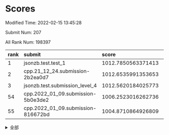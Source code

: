 # Scores

Modified Time: 2022-02-15 13:45:28

Submit Num: 207

All Rank Num: 198397

| rank |               submit               |       score        |       sigma        | pk_num |
| :--- | :--------------------------------- | :----------------- | :----------------- | :----- |
| 1    | jsonzb.test.test_1                 | 1012.7850563371413 | 0.7937253249686244 | 3832   |
| 2    | cpp.21_12_24.submission-2b2ea0d7   | 1012.6535991353653 | 0.8015078142361656 | 3834   |
| 3    | jsonzb.test.submission_level_4     | 1012.5620184025773 | 0.7984949435988024 | 3836   |
| 54   | cpp.2022_01_09.submission-5b0e3de2 | 1006.2523016262736 | 0.7235326967491694 | 3833   |
| 55   | cpp.2022_01_09.submission-816672bd | 1004.8710864926809 | 0.7135778558696548 | 3834   |


<details>
<summary>全部</summary>

| rank |                 submit                 |       score        |       sigma        | pk_num |
| :--- | :------------------------------------- | :----------------- | :----------------- | :----- |
| 1    | jsonzb.test.test_1                     | 1012.7850563371413 | 0.7937253249686244 | 3832   |
| 2    | cpp.21_12_24.submission-2b2ea0d7       | 1012.6535991353653 | 0.8015078142361656 | 3834   |
| 3    | jsonzb.test.submission_level_4         | 1012.5620184025773 | 0.7984949435988024 | 3836   |
| 4    | gobigger.level_3.submission_level_3_4  | 1011.6922715029634 | 0.7663825623260612 | 3827   |
| 5    | gobigger.level_3.submission_level_3_20 | 1011.4554679019525 | 0.7777078802480217 | 3832   |
| 6    | gobigger.level_3.submission_level_3_29 | 1011.2965373122123 | 0.7825827898290733 | 3835   |
| 7    | gobigger.level_3.submission_level_3_40 | 1011.2077281857485 | 0.7694866425367323 | 3835   |
| 8    | gobigger.level_3.submission_level_3_37 | 1011.1285814047534 | 0.7907028044363372 | 3828   |
| 9    | gobigger.level_3.submission_level_3_12 | 1010.9504883286911 | 0.789440268559668  | 3836   |
| 10   | gobigger.level_3.submission_level_3_14 | 1010.9053965039348 | 0.7653349954552854 | 3833   |
| 11   | gobigger.level_3.submission_level_3_22 | 1010.8184176261799 | 0.7691399891634202 | 3836   |
| 12   | gobigger.level_3.submission_level_3_18 | 1010.7947698082013 | 0.7596445842979048 | 3832   |
| 13   | gobigger.level_3.submission_level_3_10 | 1010.59952802532   | 0.7625810187116515 | 3841   |
| 14   | gobigger.level_3.submission_level_3_23 | 1010.581677530394  | 0.7413579578328752 | 3830   |
| 15   | gobigger.level_3.submission_level_3_2  | 1010.5197864501245 | 0.766780967217439  | 3834   |
| 16   | gobigger.level_3.submission_level_3_38 | 1010.4155688164719 | 0.7604679155862084 | 3838   |
| 17   | gobigger.level_3.submission_level_3_39 | 1010.3961110670379 | 0.7473944923407281 | 3829   |
| 18   | gobigger.level_3.submission_level_3_44 | 1010.3882757843346 | 0.7707735995346838 | 3832   |
| 19   | gobigger.level_3.submission_level_3_9  | 1010.2643312331347 | 0.7652668159935061 | 3829   |
| 20   | gobigger.level_3.submission_level_3_26 | 1010.2213015164405 | 0.7517189930086415 | 3828   |
| 21   | gobigger.level_3.submission_level_3_35 | 1010.1963128715105 | 0.7679799149352704 | 3833   |
| 22   | gobigger.level_3.submission_level_3_3  | 1010.1773328620352 | 0.7585555614018921 | 3834   |
| 23   | gobigger.level_3.submission_level_3_8  | 1010.1312402447454 | 0.746053566244944  | 3835   |
| 24   | gobigger.level_3.submission_level_3_28 | 1010.0864938519503 | 0.767371001987826  | 3838   |
| 25   | gobigger.level_3.submission_level_3_11 | 1010.0778010284272 | 0.7464407385987267 | 3835   |
| 26   | gobigger.level_3.submission_level_3_5  | 1010.0474413154427 | 0.7721759086193871 | 3831   |
| 27   | gobigger.level_3.submission_level_3_17 | 1009.9872994980971 | 0.7591643466867856 | 3837   |
| 28   | gobigger.level_3.submission_level_3_43 | 1009.9521047547581 | 0.7309358333580569 | 3838   |
| 29   | gobigger.level_3.submission_level_3_48 | 1009.9153373279388 | 0.7824654821721909 | 3835   |
| 30   | gobigger.level_3.submission_level_3_47 | 1009.8783442443382 | 0.7357609855481393 | 3833   |
| 31   | gobigger.level_3.submission_level_3_24 | 1009.8610481128599 | 0.7537250952193559 | 3835   |
| 32   | gobigger.level_3.submission_level_3_34 | 1009.8590250862144 | 0.7762092058561588 | 3836   |
| 33   | gobigger.level_3.submission_level_3_1  | 1009.8562806655838 | 0.7450144260294235 | 3831   |
| 34   | gobigger.level_3.submission_level_3_32 | 1009.8283893786797 | 0.7509516801203099 | 3833   |
| 35   | gobigger.level_3.submission_level_3_45 | 1009.7286373440539 | 0.767186530196738  | 3833   |
| 36   | gobigger.level_3.submission_level_3_0  | 1009.5956821021397 | 0.748851990744323  | 3834   |
| 37   | gobigger.level_3.submission_level_3_41 | 1009.4190693463552 | 0.7650301879830254 | 3836   |
| 38   | gobigger.level_3.submission_level_3_13 | 1009.4070900712029 | 0.7603269215949191 | 3834   |
| 39   | gobigger.level_3.submission_level_3_42 | 1009.3965063080983 | 0.7394293021889    | 3833   |
| 40   | gobigger.level_3.submission_level_3_46 | 1009.3824716828078 | 0.7377745472102739 | 3839   |
| 41   | gobigger.level_3.submission_level_3_30 | 1009.381471560916  | 0.7770289420990584 | 3837   |
| 42   | gobigger.level_3.submission_level_3_21 | 1009.1204579647675 | 0.726284884066371  | 3832   |
| 43   | gobigger.level_3.submission_level_3_49 | 1009.0780191349253 | 0.7527344318825293 | 3837   |
| 44   | gobigger.level_3.submission_level_3_19 | 1009.0342083064064 | 0.7356571528203294 | 3837   |
| 45   | gobigger.level_3.submission_level_3_36 | 1008.979184895334  | 0.7321116667689599 | 3835   |
| 46   | gobigger.level_3.submission_level_3_6  | 1008.9556973629022 | 0.7702530494512387 | 3835   |
| 47   | gobigger.level_3.submission_level_3_16 | 1008.895600030263  | 0.7551812234737488 | 3831   |
| 48   | gobigger.level_3.submission_level_3_15 | 1008.7879249418222 | 0.7368460259784407 | 3836   |
| 49   | gobigger.level_3.submission_level_3_27 | 1008.7181797268908 | 0.7396959382217776 | 3837   |
| 50   | gobigger.level_3.submission_level_3_31 | 1008.5083139362723 | 0.7406425721875636 | 3830   |
| 51   | gobigger.level_3.submission_level_3_25 | 1008.5034325985467 | 0.7493212331903887 | 3833   |
| 52   | gobigger.level_3.submission_level_3_33 | 1008.4295681680414 | 0.7491870623719857 | 3831   |
| 53   | gobigger.level_3.submission_level_3_7  | 1008.1943979419973 | 0.7371839361473909 | 3836   |
| 54   | cpp.2022_01_09.submission-5b0e3de2     | 1006.2523016262736 | 0.7235326967491694 | 3833   |
| 55   | cpp.2022_01_09.submission-816672bd     | 1004.8710864926809 | 0.7135778558696548 | 3834   |
| 56   | gobigger.level_1.submission_level_1_21 | 1004.626113486231  | 0.721192970583589  | 3833   |
| 57   | gobigger.level_1.submission_level_1_33 | 1004.5739830664048 | 0.7114385510539019 | 3836   |
| 58   | gobigger.level_1.submission_level_1_44 | 1004.464027954166  | 0.7103178448221061 | 3835   |
| 59   | gobigger.level_1.submission_level_1_23 | 1004.4107397870862 | 0.7147638128405196 | 3835   |
| 60   | gobigger.level_1.submission_level_1_47 | 1004.3220050536877 | 0.7127604788433961 | 3837   |
| 61   | gobigger.level_1.submission_level_1_10 | 1003.944790224112  | 0.7070453627354325 | 3838   |
| 62   | gobigger.level_1.submission_level_1_22 | 1003.9137725429752 | 0.7153839732086076 | 3837   |
| 63   | gobigger.level_1.submission_level_1_20 | 1003.8531152292035 | 0.7299841359957921 | 3835   |
| 64   | gobigger.level_1.submission_level_1_9  | 1003.7751609954496 | 0.7133477064649018 | 3833   |
| 65   | gobigger.level_1.submission_level_1_37 | 1003.6947444139457 | 0.7244927391253579 | 3837   |
| 66   | gobigger.level_1.submission_level_1_26 | 1003.5619440349525 | 0.721454857560068  | 3833   |
| 67   | gobigger.level_1.submission_level_1_32 | 1003.5592865912589 | 0.7188166589838408 | 3836   |
| 68   | gobigger.level_1.submission_level_1_43 | 1003.4935752229338 | 0.7148655398610106 | 3835   |
| 69   | gobigger.level_1.submission_level_1_11 | 1003.480929645101  | 0.7293825486453029 | 3828   |
| 70   | gobigger.level_1.submission_level_1_48 | 1003.4561190781197 | 0.7124170511194057 | 3833   |
| 71   | gobigger.level_1.submission_level_1_31 | 1003.4345013790755 | 0.7219751900813534 | 3833   |
| 72   | gobigger.level_1.submission_level_1_38 | 1003.3758665169289 | 0.7100498115712051 | 3836   |
| 73   | gobigger.level_1.submission_level_1_13 | 1003.3052202174147 | 0.710946806986382  | 3837   |
| 74   | gobigger.level_1.submission_level_1_16 | 1003.296865152721  | 0.706854232790061  | 3830   |
| 75   | gobigger.level_1.submission_level_1_0  | 1003.2644983924271 | 0.7181247402319134 | 3833   |
| 76   | gobigger.level_1.submission_level_1_36 | 1003.2304929174383 | 0.7173489749095178 | 3835   |
| 77   | gobigger.level_1.submission_level_1_14 | 1003.2235019011    | 0.7175489079049464 | 3835   |
| 78   | gobigger.level_1.submission_level_1_27 | 1003.2147523538382 | 0.7110200608683805 | 3832   |
| 79   | gobigger.level_1.submission_level_1_35 | 1003.2007051510919 | 0.7096808257843575 | 3836   |
| 80   | gobigger.level_1.submission_level_1_18 | 1003.1796879569599 | 0.7115629914545969 | 3836   |
| 81   | gobigger.level_1.submission_level_1_15 | 1003.0994177492513 | 0.7266055815416631 | 3837   |
| 82   | gobigger.level_1.submission_level_1_49 | 1003.091188202696  | 0.7153353218327015 | 3834   |
| 83   | gobigger.level_1.submission_level_1_29 | 1003.0748818553802 | 0.7158484698787752 | 3835   |
| 84   | gobigger.level_1.submission_level_1_28 | 1003.072701577169  | 0.7223020329320392 | 3829   |
| 85   | gobigger.level_1.submission_level_1_1  | 1003.0400200371705 | 0.7131292403059761 | 3832   |
| 86   | gobigger.level_1.submission_level_1_34 | 1002.9359438328501 | 0.7103694839502811 | 3833   |
| 87   | gobigger.level_1.submission_level_1_39 | 1002.9274223421738 | 0.7227831028838114 | 3829   |
| 88   | gobigger.level_1.submission_level_1_17 | 1002.8896913476946 | 0.7118924251620872 | 3835   |
| 89   | gobigger.level_1.submission_level_1_41 | 1002.8479932605297 | 0.7059827196234114 | 3837   |
| 90   | gobigger.level_1.submission_level_1_30 | 1002.7776153670553 | 0.7157631116922766 | 3835   |
| 91   | gobigger.level_1.submission_level_1_5  | 1002.7527333799943 | 0.7057929129096483 | 3832   |
| 92   | gobigger.level_1.submission_level_1_40 | 1002.735087198457  | 0.7175121239701464 | 3835   |
| 93   | gobigger.level_1.submission_level_1_24 | 1002.6991366369256 | 0.7066854380756634 | 3829   |
| 94   | gobigger.level_1.submission_level_1_45 | 1002.6584703188595 | 0.7216817804673739 | 3836   |
| 95   | gobigger.level_1.submission_level_1_3  | 1002.5917660766821 | 0.7058438134427456 | 3832   |
| 96   | gobigger.level_1.submission_level_1_25 | 1002.4955842648906 | 0.7094777327817137 | 3834   |
| 97   | gobigger.level_1.submission_level_1_6  | 1002.4055853418378 | 0.7150487033190128 | 3835   |
| 98   | gobigger.level_1.submission_level_1_12 | 1002.3958185669561 | 0.7126109400860959 | 3836   |
| 99   | gobigger.level_1.submission_level_1_8  | 1002.3665487012528 | 0.7119489811037508 | 3830   |
| 100  | gobigger.level_1.submission_level_1_7  | 1002.3039976542079 | 0.7104242454412624 | 3837   |
| 101  | gobigger.level_1.submission_level_1_4  | 1002.1570707571226 | 0.7195874730076232 | 3832   |
| 102  | gobigger.level_1.submission_level_1_42 | 1002.0522112787935 | 0.7111505044370086 | 3836   |
| 103  | gobigger.level_1.submission_level_1_46 | 1001.767182803716  | 0.7159176923420899 | 3832   |
| 104  | gobigger.level_1.submission_level_1_2  | 1001.6543604383272 | 0.7116908286121542 | 3834   |
| 105  | gobigger.level_1.submission_level_1_19 | 1001.6511143653771 | 0.708591709430394  | 3834   |
| 106  | gobigger.random.submission_random_38   | 997.8092398223155  | 0.7041720950442811 | 3835   |
| 107  | gobigger.random.submission_random_0    | 997.2415900241983  | 0.7171241239197811 | 3837   |
| 108  | gobigger.random.submission_random_48   | 996.949156378399   | 0.715809718158203  | 3837   |
| 109  | gobigger.random.submission_random_14   | 996.9258106918742  | 0.715194720023112  | 3828   |
| 110  | gobigger.random.submission_random_47   | 996.9138890673833  | 0.7088072022410706 | 3837   |
| 111  | gobigger.random.submission_random_17   | 996.8855144261012  | 0.7034607830589727 | 3840   |
| 112  | gobigger.random.submission_random_25   | 996.8438183254742  | 0.7087918156280643 | 3832   |
| 113  | gobigger.random.submission_random_29   | 996.7940506881826  | 0.694171519499094  | 3830   |
| 114  | gobigger.random.submission_random_46   | 996.7199247074902  | 0.7235040367793109 | 3834   |
| 115  | gobigger.random.submission_random_43   | 996.5584871540054  | 0.7076253326595384 | 3833   |
| 116  | gobigger.random.submission_random_28   | 996.4557889406536  | 0.7139627216802866 | 3836   |
| 117  | gobigger.random.submission_random_21   | 996.3999746916862  | 0.7070539240109132 | 3835   |
| 118  | gobigger.random.submission_random_16   | 996.3813153536581  | 0.703249963479367  | 3835   |
| 119  | gobigger.random.submission_random_12   | 996.3764871092001  | 0.7076450696548163 | 3833   |
| 120  | gobigger.random.submission_random_42   | 996.2830801375947  | 0.701742489232602  | 3835   |
| 121  | gobigger.random.submission_random_44   | 996.1961129439     | 0.7137686114064143 | 3835   |
| 122  | gobigger.random.submission_random_30   | 996.1900113789258  | 0.7065397861773121 | 3837   |
| 123  | gobigger.random.submission_random_11   | 996.1825818792263  | 0.7131030494927855 | 3834   |
| 124  | gobigger.random.submission_random_40   | 996.1797589856878  | 0.7062554005744062 | 3831   |
| 125  | gobigger.random.submission_random_39   | 996.177916782478   | 0.7190038184167449 | 3829   |
| 126  | gobigger.random.submission_random_31   | 996.1623184595963  | 0.7087267851976502 | 3832   |
| 127  | gobigger.random.submission_random_23   | 996.1320352369428  | 0.7082033058911271 | 3830   |
| 128  | gobigger.random.submission_random_10   | 996.0695669115802  | 0.7022100895044145 | 3838   |
| 129  | gobigger.random.submission_random_19   | 996.0153583501598  | 0.7061992813395732 | 3835   |
| 130  | gobigger.random.submission_random_32   | 995.9986758262949  | 0.7140925507619807 | 3836   |
| 131  | gobigger.random.submission_random_35   | 995.9956748374129  | 0.7141821756309117 | 3833   |
| 132  | gobigger.random.submission_random_34   | 995.9840372901928  | 0.7020870620111117 | 3833   |
| 133  | gobigger.random.submission_random_6    | 995.8364356970574  | 0.7039373449956728 | 3833   |
| 134  | gobigger.random.submission_random_8    | 995.7562088228419  | 0.7046794254232154 | 3832   |
| 135  | gobigger.random.submission_random_15   | 995.751326821328   | 0.7036966038647114 | 3832   |
| 136  | gobigger.random.submission_random_3    | 995.7444520997489  | 0.6969282490166298 | 3831   |
| 137  | gobigger.random.submission_random_18   | 995.74395409693    | 0.6983372016292226 | 3832   |
| 138  | gobigger.random.submission_random_24   | 995.7318618505732  | 0.7172585409463579 | 3836   |
| 139  | gobigger.random.submission_random_27   | 995.6966696494234  | 0.7119822686895416 | 3835   |
| 140  | gobigger.random.submission_random_5    | 995.6725592312052  | 0.704884734710744  | 3832   |
| 141  | gobigger.random.submission_random_9    | 995.670033150679   | 0.7208653113177368 | 3838   |
| 142  | gobigger.random.submission_random_2    | 995.6643893766236  | 0.7183567432760888 | 3838   |
| 143  | gobigger.random.submission_random_13   | 995.6207716613878  | 0.7070999949463813 | 3830   |
| 144  | gobigger.random.submission_random_7    | 995.5935575590269  | 0.7083904893799904 | 3838   |
| 145  | gobigger.random.submission_random_26   | 995.5390878213248  | 0.7200888178184247 | 3836   |
| 146  | gobigger.random.submission_random_36   | 995.5304326117588  | 0.7209640253078395 | 3831   |
| 147  | gobigger.random.submission_random_41   | 995.4385165225069  | 0.713937467720944  | 3834   |
| 148  | gobigger.random.submission_random_20   | 995.356059874999   | 0.7096411099566506 | 3837   |
| 149  | gobigger.random.submission_random_45   | 995.2506418513562  | 0.7169984802456222 | 3833   |
| 150  | gobigger.random.submission_random_49   | 995.1963090742703  | 0.7085561833079028 | 3835   |
| 151  | gobigger.random.submission_random_1    | 995.1888853423658  | 0.718887258117008  | 3834   |
| 152  | gobigger.random.submission_random_37   | 995.1168085198452  | 0.712521725515234  | 3829   |
| 153  | gobigger.random.submission_random_4    | 995.0375115328469  | 0.7155213485659191 | 3831   |
| 154  | gobigger.random.submission_random_33   | 995.004423695123   | 0.7082455387644244 | 3835   |
| 155  | gobigger.random.submission_random_22   | 994.2065316124468  | 0.7031617297627016 | 3836   |
| 156  | gobigger.level_2.submission_level_2_1  | 994.0929874492025  | 0.7314530107475442 | 3834   |
| 157  | gobigger.level_2.submission_level_2_31 | 993.8994043585816  | 0.7173393552260707 | 3831   |
| 158  | gobigger.level_2.submission_level_2_2  | 993.5122541420401  | 0.7221889604287308 | 3833   |
| 159  | gobigger.level_2.submission_level_2_24 | 993.4104516792387  | 0.7254563433333402 | 3836   |
| 160  | gobigger.level_2.submission_level_2_28 | 993.2586198087828  | 0.7488302746999457 | 3834   |
| 161  | gobigger.level_2.submission_level_2_3  | 993.2558677534564  | 0.7234353025339526 | 3836   |
| 162  | gobigger.level_2.submission_level_2_27 | 993.1700265881489  | 0.7321723532310523 | 3834   |
| 163  | gobigger.level_2.submission_level_2_48 | 992.9530688108908  | 0.7294099781241203 | 3833   |
| 164  | gobigger.level_2.submission_level_2_6  | 992.934435776369   | 0.732091542583759  | 3830   |
| 165  | gobigger.level_2.submission_level_2_44 | 992.9305950515036  | 0.7510300216911793 | 3834   |
| 166  | gobigger.level_2.submission_level_2_5  | 992.838407739317   | 0.7446221819417108 | 3838   |
| 167  | gobigger.level_2.submission_level_2_18 | 992.7996761168118  | 0.7321467232631226 | 3834   |
| 168  | gobigger.level_2.submission_level_2_21 | 992.7942780613467  | 0.7407345783888449 | 3833   |
| 169  | gobigger.level_2.submission_level_2_35 | 992.670654937737   | 0.750256159104655  | 3832   |
| 170  | gobigger.level_2.submission_level_2_39 | 992.6661574124607  | 0.721453340319186  | 3834   |
| 171  | gobigger.level_2.submission_level_2_38 | 992.6629246420152  | 0.7273067961108507 | 3834   |
| 172  | gobigger.level_2.submission_level_2_7  | 992.6535258223926  | 0.7274357611041636 | 3828   |
| 173  | gobigger.level_2.submission_level_2_22 | 992.6109270139046  | 0.7531128615942327 | 3834   |
| 174  | gobigger.level_2.submission_level_2_30 | 992.5097445913575  | 0.7566719409730166 | 3833   |
| 175  | gobigger.level_2.submission_level_2_14 | 992.4095856263033  | 0.7300089470539564 | 3837   |
| 176  | gobigger.level_2.submission_level_2_33 | 992.4023252769363  | 0.742061046675479  | 3834   |
| 177  | gobigger.level_2.submission_level_2_23 | 992.273109402844   | 0.7290978180548481 | 3831   |
| 178  | gobigger.level_2.submission_level_2_36 | 992.2509282441614  | 0.7397806971454338 | 3830   |
| 179  | gobigger.level_2.submission_level_2_13 | 992.221760330223   | 0.7537881296818423 | 3837   |
| 180  | gobigger.level_2.submission_level_2_34 | 992.2168517254861  | 0.7335865322585028 | 3829   |
| 181  | gobigger.level_2.submission_level_2_29 | 992.186579004916   | 0.7431181862332634 | 3833   |
| 182  | gobigger.level_2.submission_level_2_40 | 992.1206501218327  | 0.7271629365727165 | 3829   |
| 183  | gobigger.level_2.submission_level_2_16 | 992.1203537846633  | 0.7432153351575845 | 3835   |
| 184  | gobigger.level_2.submission_level_2_45 | 992.0545570862932  | 0.7459190848868451 | 3834   |
| 185  | gobigger.level_2.submission_level_2_17 | 992.051601003555   | 0.773025968148789  | 3832   |
| 186  | gobigger.level_2.submission_level_2_0  | 992.0060794656152  | 0.7440964018496216 | 3831   |
| 187  | gobigger.level_2.submission_level_2_15 | 991.9853147531453  | 0.7402098178465595 | 3830   |
| 188  | gobigger.level_2.submission_level_2_26 | 991.958275404443   | 0.7412212984380945 | 3837   |
| 189  | gobigger.level_2.submission_level_2_37 | 991.7812523008087  | 0.7407912977304852 | 3829   |
| 190  | gobigger.level_2.submission_level_2_4  | 991.7703748742811  | 0.7385706459064524 | 3832   |
| 191  | gobigger.level_2.submission_level_2_46 | 991.6797135762412  | 0.7634857768135364 | 3834   |
| 192  | gobigger.level_2.submission_level_2_42 | 991.6044245160451  | 0.7564578086183066 | 3829   |
| 193  | gobigger.level_2.submission_level_2_12 | 991.5804878594001  | 0.7632522700336158 | 3834   |
| 194  | gobigger.level_2.submission_level_2_20 | 991.5409637900082  | 0.7406663124885363 | 3831   |
| 195  | gobigger.level_2.submission_level_2_9  | 991.5336273965447  | 0.7295516422161457 | 3833   |
| 196  | gobigger.level_2.submission_level_2_19 | 991.4650205979297  | 0.7520378612632483 | 3831   |
| 197  | gobigger.level_2.submission_level_2_47 | 991.2342125135356  | 0.7625027611125914 | 3834   |
| 198  | gobigger.level_2.submission_level_2_10 | 991.230255369027   | 0.7358173327550455 | 3830   |
| 199  | gobigger.level_2.submission_level_2_49 | 991.2166932479876  | 0.7686431337862881 | 3834   |
| 200  | gobigger.level_2.submission_level_2_11 | 991.2050038928721  | 0.7566792019833792 | 3832   |
| 201  | gobigger.level_2.submission_level_2_8  | 991.1913987624656  | 0.7486095894823773 | 3838   |
| 202  | gobigger.level_2.submission_level_2_32 | 990.9716878268073  | 0.7636921796839753 | 3835   |
| 203  | gobigger.level_2.submission_level_2_41 | 990.831978748059   | 0.7703554339094767 | 3838   |
| 204  | gobigger.level_2.submission_level_2_25 | 990.7267435732126  | 0.7829540772468528 | 3837   |
| 205  | gobigger.level_2.submission_level_2_43 | 990.2977482107774  | 0.7714226190399637 | 3835   |
| 206  | gobigger.none.submission_none_1        | 978.8353251895647  | 1.3205627606593886 | 3834   |
| 207  | gobigger.none.submission_none_0        | 976.9953582908578  | 1.4082105229133581 | 3831   |

</details>
